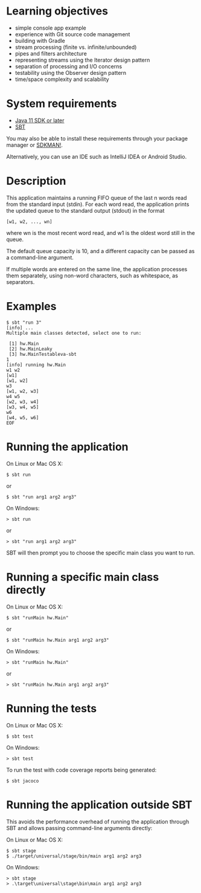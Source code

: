 
# Learning objectives

* simple console app example
* experience with Git source code management
* building with Gradle
* stream processing (finite vs. infinite/unbounded)
* pipes and filters architecture
* representing streams using the Iterator design pattern
* separation of processing and I/O concerns
* testability using the Observer design pattern
* time/space complexity and scalability

# System requirements

* [Java 11 SDK or later](https://www.oracle.com/java/technologies/javase-jdk11-downloads.html)
* [SBT](https://www.scala-sbt.org/1.x/docs/Setup.html)

You may also be able to install these requirements through your package manager or [SDKMAN!](https://sdkman.io/).

Alternatively, you can use an IDE such as IntelliJ IDEA or Android Studio.

# Description

This application maintains a running FIFO queue of the last n words read from the standard input (stdin).
For each word read, the application prints the updated queue to the standard output (stdout) in the format

    [w1, w2, ..., wn]

where wn is the most recent word read, and w1 is the oldest word still in the queue.

The default queue capacity is 10, and a different capacity can be passed as a command-line argument.

If multiple words are entered on the same line, the application processes them separately, using non-word characters, such as whitespace, as separators.

# Examples

```
$ sbt "run 3"
[info] ...
Multiple main classes detected, select one to run:

 [1] hw.Main
 [2] hw.MainLeaky
 [3] hw.MainTestableva-sbt
1
[info] running hw.Main
w1 w2
[w1]
[w1, w2]
w3
[w1, w2, w3]
w4 w5
[w2, w3, w4]
[w3, w4, w5]
w6
[w4, w5, w6]
EOF
```

# Running the application

On Linux or Mac OS X:

    $ sbt run

or

    $ sbt "run arg1 arg2 arg3"

On Windows:

    > sbt run

or

    > sbt "run arg1 arg2 arg3"

SBT will then prompt you to choose the specific main class you want to run.

# Running a specific main class directly

On Linux or Mac OS X:

    $ sbt "runMain hw.Main"

or

    $ sbt "runMain hw.Main arg1 arg2 arg3"

On Windows:

    > sbt "runMain hw.Main"

or

    > sbt "runMain hw.Main arg1 arg2 arg3"

# Running the tests

On Linux or Mac OS X:

    $ sbt test

On Windows:

    > sbt test
	
To run the test with code coverage reports being generated:

    $ sbt jacoco

# Running the application outside SBT

This avoids the performance overhead of running the application through SBT and allows passing command-line arguments directly:

On Linux or Mac OS X:

    $ sbt stage
    $ ./target/universal/stage/bin/main arg1 arg2 arg3

On Windows:

    > sbt stage
    > .\target\universal\stage\bin\main arg1 arg2 arg3
